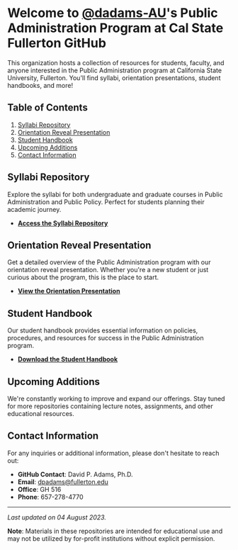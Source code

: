 # Welcome to [@dadams-AU](https://github.com/dadams-AU)'s Public Administration Program at Cal State Fullerton GitHub

This organization hosts a collection of resources for students, faculty, and anyone interested in the Public Administration program at California State University, Fullerton. You'll find syllabi, orientation presentations, student handbooks, and more!

## Table of Contents

1. [Syllabi Repository](#syllabi-repository)
2. [Orientation Reveal Presentation](#orientation-reveal-presentation)
3. [Student Handbook](#student-handbook)
4. [Upcoming Additions](#upcoming-additions)
5. [Contact Information](#contact-information)

## Syllabi Repository

Explore the syllabi for both undergraduate and graduate courses in Public Administration and Public Policy. Perfect for students planning their academic journey.

- **[Access the Syllabi Repository](link-to-syllabi-repository)**

## Orientation Reveal Presentation

Get a detailed overview of the Public Administration program with our orientation reveal presentation. Whether you're a new student or just curious about the program, this is the place to start.

- **[View the Orientation Presentation](https://csuf-mpa.github.io/bapa-orientation/)**

## Student Handbook

Our student handbook provides essential information on policies, procedures, and resources for success in the Public Administration program.

- **[Download the Student Handbook](https://hss.fullerton.edu/paj/_resources/pdfs/MPA%20Student%20Handbook%202021-2022.pdf)**

## Upcoming Additions

We're constantly working to improve and expand our offerings. Stay tuned for more repositories containing lecture notes, assignments, and other educational resources.

## Contact Information

For any inquiries or additional information, please don't hesitate to reach out:

- **GitHub Contact**: David P. Adams, Ph.D.
- **Email**: dpadams@fullerton.edu
- **Office**: GH 516
- **Phone**: 657-278-4770
---

_Last updated on 04 August 2023._

**Note**: Materials in these repositories are intended for educational use and may not be utilized by for-profit institutions without explicit permission.
